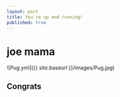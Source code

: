 ```yaml
---
layout: post
title: You're up and running!
published: true
---
```

# joe mama

![Pug.yml]({{ site.baseurl }}/images/Pug.jpg)

## Congrats
